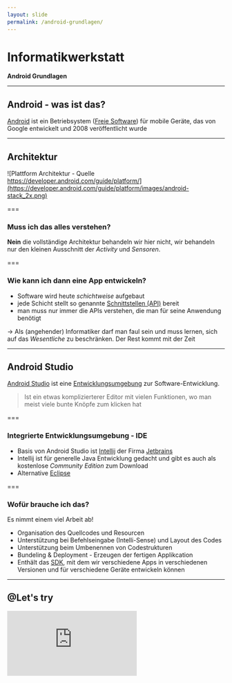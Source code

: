 ```yaml
---
layout: slide
permalink: /android-grundlagen/
---
```


# Informatikwerkstatt
__Android Grundlagen__

---

## Android - was ist das?

[Android](https://de.wikipedia.org/wiki/Android_%28Betriebssystem%29) ist ein  Betriebsystem ([Freie Software](https://de.wikipedia.org/wiki/Freie_Software)) für mobile Geräte, das von Google entwickelt und 2008 veröffentlicht wurde

---

## Architektur

![Plattform Architektur - Quelle https://developer.android.com/guide/platform/](https://developer.android.com/guide/platform/images/android-stack_2x.png)

===

### Muss ich das alles verstehen?

__Nein__ die vollständige Architektur behandeln wir hier nicht, wir behandeln nur den kleinen Ausschnitt der _Activity_ und _Sensoren_.

===

### Wie kann ich dann eine App entwickeln?

* Software wird heute _schichtweise_ aufgebaut
* jede Schicht stellt so genannte [Schnittstellen (API)](https://de.wikipedia.org/wiki/Programmierschnittstelle) bereit
* man muss nur immer die APIs verstehen, die man für seine Anwendung benötigt

&rarr; Als (angehender) Informatiker darf man faul sein und muss lernen, sich auf das _Wesentliche_ zu beschränken. Der Rest kommt mit der Zeit

---

## Android Studio

[Android Studio](https://developer.android.com/studio/) ist eine [Entwicklungsumgebung](https://de.wikipedia.org/wiki/Integrierte_Entwicklungsumgebung) zur Software-Entwicklung.

> Ist ein etwas komplizierterer Editor mit vielen Funktionen, wo man meist viele bunte Knöpfe zum klicken hat

===

### Integrierte Entwicklungsumgebung - IDE

* Basis von Android Studio ist [Intellij](https://www.jetbrains.com/idea/) der Firma [Jetbrains](https://www.jetbrains.com/)
* Intellij ist für generelle Java Entwicklung gedacht und gibt es auch als kostenlose _Community Edition_ zum Download
* Alternative [Eclipse](https://www.eclipse.org/)

===

### Wofür brauche ich das?

Es nimmt einem viel Arbeit ab!

* Organisation des Quellcodes und Resourcen
* Unterstützung bei Befehlseingabe (Intelli-Sense) und Layout des Codes
* Unterstützung beim Umbenennen von Codestrukturen
* Bundeling & Deployment - Erzeugen der fertigen Applikcation
* Enthält das [SDK](https://de.wikipedia.org/wiki/Software_Development_Kit), mit dem wir verschiedene Apps in verschiedenen Versionen und für verschiedene Geräte entwickeln können

---

## @Let's try

<iframe class="video" src="https://player.vimeo.com/video/287431166" frameborder="0" webkitallowfullscreen mozallowfullscreen allowfullscreen />

---

## Projektstruktur

Ein [Android Projekt](https://developer.android.com/studio/projects/) besteh aus mehreren Verzeichnis mit mehreren Dateien.

<div class="flex">
<div><ul><li><strong>app</strong> Hauptverzeichnis mit alen Daten</li><li><strong>Gradle Scripts</strong> ein Verzeichnnis um mit dem Build Tools [Gradle](https://gradle.org/) die App zu compilieren und zu bundlen</li><li><strong>manifests</strong> das [Manifest](#/5/1), d.h. die Konfiguration, des Projektes</li><li><strong>java</strong> enthält alle Quellcodedateien, einmal den Quellcode der App und den Code der [Unit-Tests](https://de.wikipedia.org/wiki/Modultest)</li><li><strong>res</strong> ein Verzeichnis mit allen weiteren Komponenten der App wie z.B. Bilder, Icons, Layout der [Activities (Fenster)](/threads-activities-intent/#/3), etc.</li></ul>
</div>
<div>
![Android Projekt Struktur - Quelle https://developer.android.com/studio/projects/](https://developer.android.com/images/tools/projectview-p1.png#floatright)
</div>
</div>

===

### Manifest

> Das [Android Manifest](https://developer.android.com/guide/topics/manifest/manifest-intro) ist eine [XML-Datei](https://de.wikipedia.org/wiki/Extensible_Markup_Language) in der die Konfiguration der App, wie Start-[Activity](/threads-activities-intent/#/3) oder auch [Berechtigungen](/sensoren-resourcen/#/2) für Sensoren hinterlegt werden
 
```xml
<?xml version="1.0" encoding="utf-8"?>
<manifest xmlns:android="http://schemas.android.com/apk/res/android" package="de.tu_clausthal.in.informatikwerkstatt.helloworld">
    <application
        android:allowBackup="true"
        android:icon="@mipmap/ic_launcher"
        android:label="@string/app_name"
        android:roundIcon="@mipmap/ic_launcher_round"
        android:supportsRtl="true"
        android:theme="@style/AppTheme">
        <activity
            android:name=".MainActivity"
            android:label="@string/app_name"
            android:theme="@style/AppTheme.NoActionBar">
            <intent-filter>
                <action android:name="android.intent.action.MAIN" />
                <category android:name="android.intent.category.LAUNCHER" />
            </intent-filter>
        </activity>
    </application>
</manifest>
```

===

### Unit-Testing

> [Unit-Testing](https://de.wikipedia.org/wiki/Modultest), auch _Modultest_ oder _Komponententest_ ist eine Möglichtkeit einzelne Routinen auf ihre korrekte Funktionsweise zu überprüfen. In Java nutzt man dafür das [JUnit](https://junit.org/)-Framework, für [App-Testing](https://developer.android.com/studio/test/) gibt es weitere Möglichkeiten. Testing erhöht die Qualität der Software.

```java
import org.junit.Test;
import org.junit.Assert;

public final class TestCBeispiel
{
    @Test
    public void addition_isCorrect()
    {
        Assert.assertEquals( 4, 2 + 2 );
    }
}
```

===

### Resourcen & Berechtigungen<sup>1</sup>

<small>1: Wir behandeln hier nur kurz die Berechtigungen, im Foliensatz [Sensoren & Resourcen](/sensoren-resourcen/) werden wir genauer darauf eingehen</small>

---

## Tastatur Dein Freund

Software-Entwicklung besteht aus viel Text schreiben, so dass es hilfreich ist, vieles per Tastatur zu steuern:

* [Shortcuts](https://de.wikipedia.org/wiki/Tastenkombination) sind Tastenkombinationen für bestimmte Funktionen
* [IntelliSense](https://de.wikipedia.org/wiki/IntelliSense) ist eine Möglichkeit Befehle zu vervollständigen

&rarr; Software-Entwickler haben die wichtigsten Sachen im Kopf und beim Rest wissen sie, wo es steht / zu finden ist

===

### IntelliSense

> IntelliSense ist die _automatische Befehlsergänzung_ durch die IDE

===

### Shortcuts

> Shortcuts sind Tastenkürzel, über die man wichtige Befehle ohne Klicken ausführen kann

===

### Shortcuts - eine Auswahl

| Kommando              | Shortcut  |
|-----------------------|----------:|
| Klasse finden         | <kbd>Control</kbd>+<kbd>N</kbd> |
| Suchen                | <kbd>Control</kbd>+<kbd>F</kbd> |
| Ersetzen              | <kbd>Control</kbd>+<kbd>R</kbd> |
| Optimiere Imports     | <kbd>Control</kbd>+<kbd>Alt</kbd>+<kbd>O</kbd> |
| Reformat code	        | <kbd>Control</kbd>+<kbd>Alt</kbd>+<kbd>L</kbd> |	
| Quick-Fix<sup>1<sup>  | <kbd>Alt</kbd>+<kbd>Enter</kbd> |
| Basis Code-Ergänzung  | <kbd>Control</kbd>+<kbd>Space</kbd> |
| Smarte Code-Ergänzung | <kbd>Control</kbd>+<kbd>Shift</kbd>+<kbd>Space</kbd> |
| Erzeugen & Ausführen  | <kbd>Shift</kbd>+<kbd>F10</kbd> |

<small>1: kann benutzt werden, wenn ein Befehl mit einer <span style="text-decoration: underline wavy red;">roten Linie</span> unterstrichen wurde</small>
<br/>
<small>[alle Shortcuts](https://developer.android.com/studio/intro/keyboard-shortcuts)</small>

---

## Build-Prozess

Mit Hilfe des [Build-Prozess](https://de.wikipedia.org/wiki/Erstellungsprozess) wird aus allen Elementen (Quellcode, Resourcen) ein fertiges Paket erstellt, dass dann als App benutzt werden kann.

![Android Studio Run](images/as_run.png#floatright)
Der Prozess wird mit dem _grünen Button_ in der rechten oberen Fensterecke gestartet

===

### @Profis

[Testing](#/5/2) und [Build-Prozess](#/7) können mit Hilfe von [Continuous Integration](https://de.wikipedia.org/wiki/Kontinuierliche_Integration) automatisiert werden. Dazu gibt es mehrere Cloud-Plattformen, die direkt mit [Github](/git-github/) verbunden werden können. Somit kann der gesamte Prozess z.B. bei einem _Git Push_ automatisch ausgeführt werden und jeden Tag ein [Nightly Build](https://de.wikipedia.org/wiki/Nightly_Build) aus dem aktuellen Entwicklungsstand erzeugt werden.
 
* [Circle CI](https://circleci.com/)
* [Travis CI](https://travis-ci.org/)

---

## APK - Android Application Package

> Ein [Android Application Package](https://en.wikipedia.org/wiki/Android_application_package), kurz _APK_, ist eine Datei, die das gesamte Programm in Binärform mit allen abhängigen Resourcen enthält. Zusätzlich ist ein APK noch [digital signiert](https://de.wikipedia.org/wiki/Digitale_Signatur), so dass der Urheber validierbar ist

===

### Erzeugen & Installation eines APK 

Nachdem das APK erzeugt wurde, wird es auf das Tablet kopiert und mit dem Android Dateimanager installiert

<iframe class="video" src="https://player.vimeo.com/video/292676865" frameborder="0" webkitallowfullscreen mozallowfullscreen allowfullscreen />

---

## Schreib' es hin - Der Logger

> Ein [Logger](https://developer.android.com/reference/android/util/Log) ist ein ```System.out.println``` mit etwas mehr Funktionalität um Ausgaben besser strukturieren zu können unf ggf. in eine Datei o.ä. schreiben zu können

===

### Log erzeugen

Für Lognachrichten gibt es einen _Level_ und einen _Tag_

```java
Log.e( "berechnung", "hier ist eine Division durch null aufgetreten" );
```

===

### Log Levels


| Log Level | Source Code |
|-----------|:-----------:|
| Verbose   | ```Log.v( "tag", "text" )``` |
| Debug     | ```Log.d( "tag", "text" )``` |
| Info      | ```Log.i( "tag", "text" )``` |
| Warn      | ```Log.w( "tag", "text" )``` |
| Error     | ```Log.e( "tag", "text" )``` |


===

### Logger-Anzeige

<iframe class="video" src="https://player.vimeo.com/video/287641440" frameborder="0" webkitallowfullscreen mozallowfullscreen allowfullscreen />

---

## Fehler & Fehlersuche

> Bei der Entwicklung von Software können mehrere Arten von [Fehlern](https://de.wikipedia.org/wiki/Programmfehler) auftreten. Der häufigste ist der [Syntaxfehler](https://de.wikipedia.org/wiki/Syntaxfehler) der durch den [Compiler](/java-grundlagen/#/1/2) gefunden werden kann.

&rArr; Was könnte es noch für Fehler geben und wie könnte man diese finden?

===

### Breakpoints & Debugger

> Ein [Debugger](https://de.wikipedia.org/wiki/Debugger) ist ein Programm mit dessen Hilfe man ein Programm bei der Ausführung überwachen kann, um den realen Programmablauf zu analysieren. Ein [Breakpoint](https://de.wikipedia.org/wiki/Haltepunkt_%28Programmierung%29) ist eine markierte Stelle im Programm, an der der Debugger das Programm anhält, so dass man den aktuellen Zustand des Speichers / Variablenbelegung anschauen kann

===

### Debugger Anwendung

<iframe class="video" src="https://player.vimeo.com/video/293911867" frameborder="0" webkitallowfullscreen mozallowfullscreen allowfullscreen />

---

## Eine Alternative

> Als Alternative zu _Java_ mit _Android Studio_ gibt es das Framework [React Native](https://facebook.github.io/react-native/) für die App Entwicklung.

* [React](https://reactjs.org/) ist 2013 erschienen  (2015 publiziert von Facebook unter aktueller OpenSource Lizenz)
* [JavaScript](https://de.wikipedia.org/wiki/JavaScript) ist die verwendete Programmiersprache<sup>1</sup>
* [Instagramm](https://instagram-engineering.com/react-native-at-instagram-dd828a9a90c7), [Facebook](https://code.fb.com/android/dive-into-react-native-performance/) und [Pinterest](https://medium.com/@Pinterest_Engineering/supporting-react-native-at-pinterest-f8c2233f90e6) nutzen das Framework
* die Code-Basis ist durch das Framework für die Webseite (inkl. mobile Version) und Mobile-App identisch
* somit ist die Wiederverwertbarkeit mit kürzerer Entwicklungszeit möglich

<small>1: Java & JavaScript sind zwei völlig unterschiedliche Programmiersprachen</small>

---

## @Home / Übung

1. Ergänzt die Hellow-World App um den Logger
2. Probiert die verschiedenen _Log Level_ aus
3. Überprüft die Log Nachrichten auf dem PC und den Tablet

&rArr; Wozu könnten die verschiedenen Log Levels sinnvoll sein?

===

### Erweiterungen

1. Implementiere weitere Variablen Zuweisungen und kleine Berechnungen
3. Setze Breakpoints und überprüfe mit Hilfe des Debuggers die Belegung der Variablen
4. Implementiere einen Fehler, so dass eine [Exception](/java-grundlagen/#/19) geworfen wird und probiere aus, wie man diesen Fehler mittels Brakpoints finden kann

&rArr; Was ist ein sinnvolles Vorgehen, um mit Breakpoints zu arbeiten?

---

## @Home

<div class="flex">
<div><ul><li>[Android Studio Download](https://developer.android.com/studio/)</li>
<li>Je nach Gerät muss ein anderes SDK installiert werden</li>
<li>Manche Geräte werden nicht von Android Studio erkannt, hierzu ist es hilfreich ```MTP``` oder ```PTP``` auszuprobieren</li></ul></div>
<div>
![USB Verbindung](images/usb.jpg#threequarter)
</div>
</div>

